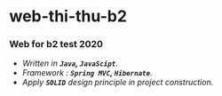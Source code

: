 # web-thi-thu-b2

### Web for b2 test 2020

-    *Written in **`Java`, `JavaScipt`**.*
-    *Framework : **`Spring MVC`, `Hibernate`**.*
-    *Apply **`SOLID`** design principle in project construction.*
